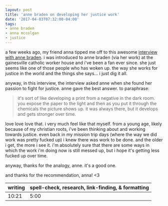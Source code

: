 ```yaml
---
layout: post
title: 'anne braden on developing her justice work'
date: '2017-04-03T07:32:00-04:00'
tags:
- anne braden
- anna mccolgan
- justice
--- 
```


a few weeks ago, my friend anna tipped me off to this awesome [interview with anne braden](https://soundcloud.com/sohp/anne-braden-on-wvsp). i was introduced to anne braden (via her work) at the gainesville catholic worker house and i've been a fan ever since. she just seems like one of those people who has woken up. the way she works for justice in the world and the things she says... i just dig it all. 

anyway, in this interview, the interview asked anne when she found her passion to fight for justice. anne gave the best answer. to paraphrase:

> it's sort of like developing a print from a negative in the dark room. you expose the paper to the light and then as you put it through the chemicals the picture shows up. it was always there, but it develops and gets stronger over time.

love love love that. i very much feel like that myself. from a young age, likely because of my christian roots, i've been thinking about and working towards justice. even back in my mission trip days (where the way we did work was pretty fucked up) i knew there was work to be done. and the older i get, the more i see it. i'm absolutely sure that there are some ways in which the work i'm doing now is still messed up, but i hope it's getting less fucked up over time. 

anyway, thanks for the analogy, anne. it's a good one. 

and thanks for the recommendation, anna! <3

<table>
	<thead>
		<tr>
			<th>writing</th>
			<th>spell-check, research, link-finding, & formatting</th>
		</tr>
	</thead>
	<tbody>
		<tr>
			<td>10:21</td>
			<td>5:00</td>
		</tr>
	</tbody>
</table>
